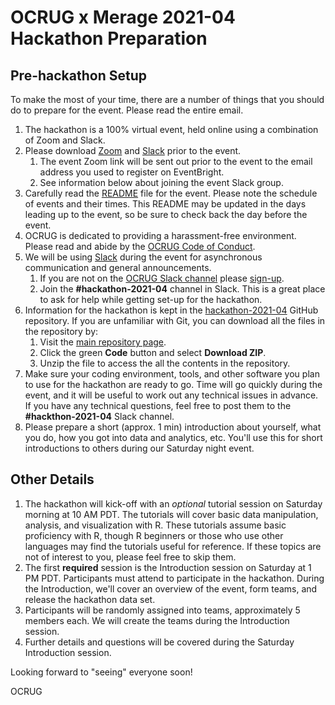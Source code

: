 # OCRUG x Merage 2021-04 Hackathon Preparation

## Pre-hackathon Setup

To make the most of your time, there are a number of things that you should do to prepare for the event. Please read the entire email.

1. The hackathon is a 100% virtual event, held online using a combination of Zoom and Slack.
1. Please download [Zoom](https://zoom.us) and [Slack](https://slack.com/) prior to the event.
    1. The event Zoom link will be sent out prior to the event to the email address you used to register on EventBright.
    2. See information below about joining the event Slack group.
1. Carefully read the [README](https://github.com/ocrug/hackathon-2021-04/blob/main/README.md) file for the event. Please note the schedule of events and their times. This README may be updated in the days leading up to the event, so be sure to check back the day before the event.
1. OCRUG is dedicated to providing a harassment-free environment. Please read and abide by the [OCRUG Code of Conduct](https://github.com/ocrug/hackathon-2021-04/blob/main/code-of-conduct.md).
1. We will be using [Slack](https://slack.com/) during the event for asynchronous communication and general announcements.
    1. If you are not on the [OCRUG Slack channel](https://ocrug.slack.com) please [sign-up](https://ocrug-slack.herokuapp.com/). 
    1. Join the **#hackathon-2021-04** channel in Slack. This is a great place to ask for help while getting set-up for the hackathon.
1. Information for the hackathon is kept in the [hackathon-2021-04](https://github.com/ocrug/hackathon-2021-04) GitHub repository.  If you are unfamiliar with Git, you can download all the files in the repository by:
    1. Visit the [main repository page](https://github.com/ocrug/hackathon-2021-04).
    1. Click the green **Code** button and select **Download ZIP**.
    1. Unzip the file to access the all the contents in the repository.
1. Make sure your coding environment, tools, and other software you plan to use for the hackathon are ready to go.  Time will go quickly during the event, and it will be useful to work out any technical issues in advance.  If you have any technical questions, feel free to post them to the **#hackthon-2021-04** Slack channel.
1. Please prepare a short (approx. 1 min) introduction about yourself, what you do, how you got into data and analytics, etc.  You'll use this for short introductions to others during our Saturday night event.


## Other Details

1. The hackathon will kick-off with an *optional* tutorial session on Saturday morning at 10 AM PDT.  The tutorials will cover basic data manipulation, analysis, and visualization with R.  These tutorials assume basic proficiency with R, though R beginners or those who use other languages may find the tutorials useful for reference.  If these topics are not of interest to you, please feel free to skip them.
1. The first **required** session is the Introduction session on Saturday at 1 PM PDT.  Participants must attend to participate in the hackathon.  During the Introduction, we'll cover an overview of the event, form teams, and release the hackathon data set.
1. Participants will be randomly assigned into teams, approximately 5 members each.  We will create the teams during the Introduction session.
1. Further details and questions will be covered during the Saturday Introduction session.


Looking forward to "seeing" everyone soon!

OCRUG
